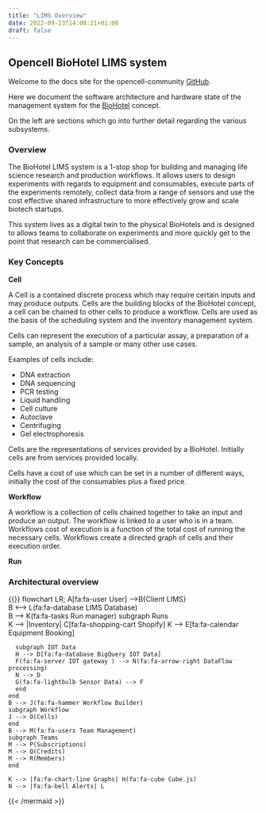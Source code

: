 ```yaml
---
title: "LIMS Overview"
date: 2022-09-23T14:08:21+01:00
draft: false
---
```


## Opencell BioHotel LIMS system

Welcome to the docs site for the opencell-community [GitHub](https://opencell-community.github.com).

Here we document the software architecture and hardware state of the management system for the [BioHotel](https://www.opencell.bio/labs/start) concept.

On the left are sections which go into further detail regarding the various subsystems.


### Overview

The BioHotel LIMS system is a 1-stop shop for building and managing life science research and production workflows. It allows users to design experiments with regards to equipment and consumables, execute parts of the experiments remotely, collect data from a range of sensors and use the cost effective shared infrastructure to more effectively grow and scale biotech startups.

This system lives as a digital twin to the physical BioHotels and is designed to allows teams to collaborate on experiments and more quickly get to the point that research can be commercialised.



### Key Concepts

 **Cell**

 A Cell is a contained discrete process which may require certain inputs and may produce outputs.
 Cells are the building blocks of the BioHotel concept, a cell can be chained to other cells to produce a workflow.
 Cells are used as the basis of the scheduling system and the inventory management system.

 Cells can represent the execution of a particular assay, a preparation of a sample, an analysis of a sample or many other use cases.

 Examples of cells include:

  - DNA extraction
  - DNA sequencing
  - PCR testing
  - Liquid handling 
  - Cell culture
  - Autoclave
  - Centrifuging
  - Gel electrophoresis

Cells are the representations of services provided by a BioHotel. Initially cells are from services provided locally.

Cells have a cost of use which can be set in a number of different ways, initially the cost of the consumables plus a fixed price.

 
 **Workflow**

 A workflow is a collection of cells chained together to take an input and produce an output.
 The workflow is linked to a user who is in a team.
 Workflows cost of execution is a function of the total cost of running the necessary cells.
 Workflows create a directed graph of cells and their execution order.

 **Run**


### Architectural overview



{{<mermaid align="left">}}
flowchart LR;
    A[fa:fa-user User] -->B{Client LIMS}    
    B <--> L(fa:fa-database LIMS Database)    
    B --> K(fa:fa-tasks Run manager)
    subgraph Runs      
      K --> |Inventory| C[fa:fa-shopping-cart Shopify]
      K --> E[fa:fa-calendar Equipment Booking]
      
      subgraph IOT Data
      H --> D[fa:fa-database BigQuery IOT Data]
      F(fa:fa-server IOT gateway ) --> N(fa:fa-arrow-right DataFlow processing)
      N --> D
      G(fa:fa-lightbulb Sensor Data) --> F
      end
    end
    B --> J(fa:fa-hammer Workflow Builder)
    subgraph Workflow
    J --> O(Cells)
    end
    B --> M(fa:fa-users Team Management)
    subgraph Teams
    M --> P(Subscriptions)
    M --> Q(Credits)
    M --> R(Members)
    end
    
    K --> |fa:fa-chart-line Graphs| H(fa:fa-cube Cube.js)
    N --> |fa:fa-bell Alerts| L
    
    
    
{{< /mermaid >}}
